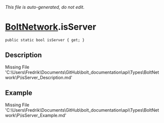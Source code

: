 *This file is auto-generated, do not edit.*

# [BoltNetwork](Types/BoltNetwork.md).isServer
`public static bool isServer { get; }`
## Description
Missing File 'C:\Users\Fredrik\Documents\GitHub\bolt_documentation\api\Types\BoltNetwork\P\isServer_Description.md'
## Example
Missing File 'C:\Users\Fredrik\Documents\GitHub\bolt_documentation\api\Types\BoltNetwork\P\isServer_Example.md'
